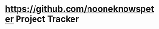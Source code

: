 # <https://github.com/nooneknowspeter> Project Tracker

<!--TODO: Finish configuring RabbitMQ -->
<!--TODO: Implement Message Bus for Subscriber Service; Commands Service-->
<!--TODO: Setup gRPC for Synchronous Communication -->
<!--TODO: Setup and Configure LGTM Stack for Telemetry Data Streaming and Monitoring -->
<!--TODO: Setup and Configure LGTM Stack with AWS Cloud Watch and Monitoring -->
<!--TODO: Finish secrets script, auto update deployment with new secret after script launch-->
<!--TODO: Implement MSSQL with Cloud IaC and Scripts -->
